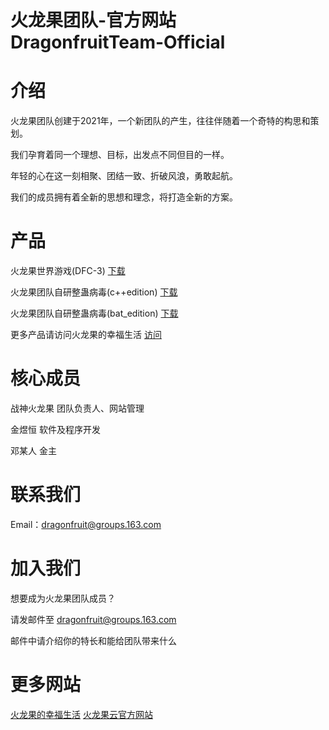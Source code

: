 # 火龙果团队-官方网站 DragonfruitTeam-Official

# 介绍
火龙果团队创建于2021年，一个新团队的产生，往往伴随着一个奇特的构思和策划。

我们孕育着同一个理想、目标，出发点不同但目的一样。

年轻的心在这一刻相聚、团结一致、折破风浪，勇敢起航。

我们的成员拥有着全新的思想和理念，将打造全新的方案。
# 产品

火龙果世界游戏(DFC-3)
[下载](DFC-3.zip)

火龙果团队自研整蛊病毒(c++edition)
[下载](launchit.zip) 

火龙果团队自研整蛊病毒(bat_edition)
[下载](火龙果团队-自研病毒.zip)

更多产品请访问火龙果的幸福生活
[访问](https://dragonfruitcloud.xyz)

# 核心成员
战神火龙果 团队负责人、网站管理

金煜恒 软件及程序开发

邓某人 金主

# 联系我们 
Email：dragonfruit@groups.163.com

# 加入我们
想要成为火龙果团队成员？ 

请发邮件至 dragonfruit@groups.163.com

邮件中请介绍你的特长和能给团队带来什么

# 更多网站
[火龙果的幸福生活](https://dragonfruitcloud.xyz)
[火龙果云官方网站](https://pitayacloud.fun)
